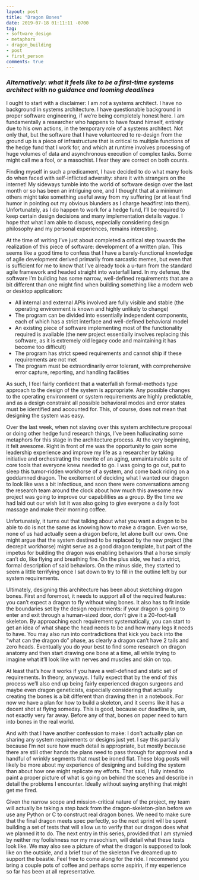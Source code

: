 ```yaml
---
layout: post
title: "Dragon Bones"
date: 2019-07-18 01:11:11 -0700
tag: 
- software_design
- metaphors
- dragon_building
- post
- first_person
comments: true
---
```


### *Alternatively: what it feels like to be a first-time systems architect with no guidance and looming deadlines*

I ought to start with a disclaimer: I am *not* a systems architect. I have no background in systems architecture. I have questionable background in proper software engineering, if we’re being completely honest here. I am fundamentally a researcher who happens to have found himself, entirely due to his own actions, in the temporary role of a systems architect. Not only that, but the software that I have volunteered to re-design from the ground up is a piece of infrastructure that is critical to multiple functions of the hedge fund that I work for, and which at runtime involves processing of huge volumes of data and asynchronous execution of complex tasks. Some might call me a fool, or a masochist. I fear they are correct on both counts. 

Finding myself in such a predicament, I have decided to do what many fools do when faced with self-inflicted adversity: share it with strangers on the internet! My sideways tumble into the world of software design over the last month or so has been an intriguing one, and I thought that at a minimum others might take something useful away from my suffering (or at least find humor in pointing out my obvious blunders as I charge headfirst into them). Unfortunately, as I do happen to work for a hedge fund, I’ll be required to keep certain design decisions and many implementation details vague. I hope that what I am able to discuss, especially considering design philosophy and my personal experiences, remains interesting. 

At the time of writing I’ve just about completed a critical step towards the realization of this piece of software: development of a written plan. This seems like a good time to confess that I have a barely-functional knowledge of agile development derived primarily from sarcastic memes, but even that is sufficient for me to know that I’ve already took a u-turn from the standard agile framework and headed straight into waterfall land. In my defense, the software I’m building has some narrow, well-defined requirements that are a bit different than one might find when building something like a modern web or desktop application:
- All internal and external APIs involved are fully visible and stable (the operating environment is known and highly unlikely to change)
- The program can be divided into essentially independent components, each of which has a strict interface and well-defined behavioral model
- An existing piece of software implementing most of the functionality required is available (the new project essentially involves replacing this software, as it is extremely old legacy code and maintaining it has become too difficult)
- The program has strict speed requirements and cannot ship if these requirements are not met
- The program must be extraordinarily error tolerant, with comprehensive error capture, reporting, and handling facilities

As such, I feel fairly confident that a waterfallish formal-methods type approach to the design of the system is appropriate. Any possible changes to the operating environment or system requirements are highly predictable, and as a design constraint all possible behavioral modes and error states must be identified and accounted for. This, of course, does not mean that designing the system was easy. 

Over the last week, when not slaving over this system architecture proposal or doing other hedge fund research things, I’ve been hallucinating some metaphors for this stage in the architecture process. At the very beginning, it felt awesome. Right in front of me was the opportunity to gain some leadership experience and improve my life as a researcher by taking initiative and orchestrating the rewrite of an aging, unmaintainable suite of core tools that everyone knew needed to go. I was going to go out, put to sleep this tumor-ridden workhorse of a system, and come back riding on a goddamned dragon. The excitement of deciding what I wanted our dragon to look like was a bit infectious, and soon there were conversations among the research team around the clock about how much this awesome new project was going to improve our capabilities as a group. By the time we had laid out our wish list it was also going to give everyone a daily foot massage and make their morning coffee. 

Unfortunately, it turns out that talking about what you want a dragon to be able to do is not the same as knowing how to make a dragon. Even worse, none of us had actually seen a dragon before, let alone built our own. One might argue that the system destined to be replaced by the new project (the decrepit workhorse) might serve as a good dragon template, but part of the impetus for building the dragon was enabling behaviors that a horse simply can’t do, like flying and breathing fire. On the plus side, we had a strict, formal description of said behaviors. On the minus side, they started to seem a little terrifying once I sat down to try to fill in the outline left by our system requirements.

Ultimately, designing this architecture has been about sketching dragon bones. First and foremost, it needs to support all of the required features: you can’t expect a dragon to fly without wing bones. It also has to fit inside the boundaries set by the design requirements: if your dragon is going to enter and exit through a human-sized door, don’t give it a 20-foot-tall skeleton. By approaching each requirement systematically, you can start to get an idea of what shape the head needs to be and how many legs it needs to have. You may also run into contradictions that kick you back into the “what can the dragon do” phase, as clearly a dragon can’t have 2 tails and zero heads. Eventually you do your best to find some research on dragon anatomy and then start drawing one bone at a time, all while trying to imagine what it’ll look like with nerves and muscles and skin on top. 

At least that’s how it works if you have a well-defined and static set of requirements. In theory, anyways. I fully expect that by the end of this process we’ll also end up being fairly experienced dragon surgeons and maybe even dragon geneticists, especially considering that actually creating the bones is a bit different than drawing then in a notebook. For now we have a plan for how to build a skeleton, and it seems like it has a decent shot at flying someday. This is good, because our deadline is, um, not exactly very far away. Before any of that, bones on paper need to turn into bones in the real world. 

And with that I have another confession to make: I don’t actually plan on sharing any system requirements or designs just yet. I say this partially because I’m not sure how much detail is appropriate, but mostly because there are still other hands the plans need to pass through for approval and a handful of wrinkly segments that must be ironed flat. These blog posts will likely be more about my experience of designing and building the system than about how one might replicate my efforts. That said, I fully intend to paint a proper picture of what is going on behind the scenes and describe in detail the problems I encounter. Ideally without saying anything that might get me fired. 

Given the narrow scope and mission-critical nature of the project, my team will actually be taking a step back from the dragon-skeleton-plan before we use any Python or C to construct real dragon bones. We need to make sure that the final dragon meets spec perfectly, so the next sprint will be spent building a set of tests that will allow us to verify that our dragon does what we planned it to do. The next entry in this series, provided that I am stymied by neither my foolishness nor my masochism, will detail what these tests look like. We may also see a picture of what the dragon is supposed to look like on the outside, and a brief tour of the skeleton I’ve dreamed up to support the beastie. Feel free to come along for the ride. I recommend you bring a couple pots of coffee and perhaps some aspirin, if my experience so far has been at all representative. 
